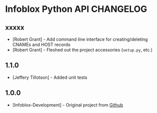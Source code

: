 Infoblox Python API CHANGELOG
=============================

xxxxx
-----

 * [Robert Grant] - Add command line interface for creating/deleting CNAMEs and HOST records
 * [Robert Grant] - Fleshed out the project accessories (`setup.py`, etc.)

1.1.0
-----

 * [Jeffery Tillotson] - Added unit tests

1.0.0
-----

 * [Infoblox-Development] - Original project from [Github](https://github.com/Infoblox-Development/Infoblox-API-Python)
